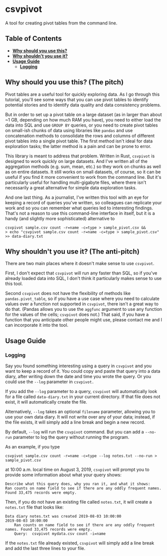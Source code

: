 # csvpivot
A tool for creating pivot tables from the command line.

## Table of Contents
* **[Why should you use this?](#why-should-you-use-this-the-pitch)**
* **[Why shouldn't you use it?](#why-shouldnt-you-use-it-the-anti-pitch)**
* **[Usage Guide](#usage-guide)**
    - **[Logging](#logging)**

## Why should you use this? (The pitch)
Pivot tables are a useful tool for quickly exploring data. As I go through this tutorial, you'll see some ways that you can use pivot tables to identify potential stories and to identify data quality and data consistency problems. 

But in order to set up a pivot table on a large dataset (as in larger than about ~1 GB, depending on how much RAM you have), you need
to either load the data into SQL and use `GROUP BY` queries, or you need to create pivot tables on small-ish chunks of data using libraries like `pandas` and use concatenation methods to consolidate the rows and columns of different pivot tables into a single
pivot table. The first method isn't ideal for data exploration tasks; the latter method is a pain and can be prone to error.

This library is meant to address that problem. Written in Rust, `csvpivot` is designed to work quickly on large datasets. And
I've written all of the aggregation methods (e.g. sum, mean, etc.) so they work on chunks as well as on entire datasets. It still works
on small datasets, of course, so it can be useful if you find it more convenient to work from the command line. But it's particularly
useful for handling multi-gigabyte files, where there isn't necessarily a great alternative for simple data exploration tasks.

And one last thing. As a journalist, I've written this tool with an eye for keeping a record of queries you've written, so colleagues
can replicate your work and so you can remember what queries led to interesting findings. That's not a reason to use
this command-line interface in itself, but it is a handy (and slightly more sophisticated) alternative to
```
csvpivot sample.csv count -r=name -c=type > sample_pivot.csv && 
> echo "csvpivot sample.csv count -r=name -c=type > sample_pivot.csv" >> data-diary.txt
```
## Why shouldn't you use it? (The anti-pitch)
There are two main places where it doesn't make sense to use `csvpivot`.

First, I don't expect that `csvpivot` will run any faster than SQL, so if you've already loaded data into SQL, I don't think it particularly makes sense to use this tool.

Second `csvpivot` does not have the flexibility of methods like `pandas.pivot_table`, so if you have a use case where you need to calculate values over a function not supported in `csvpivot`, there isn't a great way to do that. (Pandas allows you to use the `aggfunc` argument to use any function for the values of the cells; `csvpivot` does not.) That said, if you have a function that you
anticipate other people might use, please contact me and I can incorporate it into the tool.

## Usage Guide
### Logging
Say you found something interesting using a query in `csvpivot` and you want to keep a record of it. You could copy and paste that query
into a data diary, after writing down the date and time you wrote the query. Or you could use the `--log` parameter in `csvpivot.`

If you add the `--log` parameter to a query, `csvpivot` will automatically look for a file called `data-diary.txt` in your current directory.
If that file does not exist, it will automatically create the file.

Alternatively, `--log` takes an optional `filename` parameter, allowing you to use your own data diary. It will not write over any of your
data; instead, if the file exists, it will simply add a line break and begin a new record.

By default, `--log` will run the `csvpivot` command. But you can add a `--no-run` parameter to log the query without running the program.

As an example, if you type
```
csvpivot sample.csv count -r=name -c=type --log notes.txt --no-run > sample_pivot.csv
```
at 10:00 a.m. local time on August 3, 2019, `csvpivot` will prompt you to provide some information about what your query shows:
```
Describe what this query does, why you ran it, and what it shows:
Ran counts on name field to see if there are any oddly frequent names. Found 33,475 records were empty.
```
Then, if you do not have an existing file called `notes.txt`, it will create a `notes.txt` file that looks like:
```
Data diary notes.txt was created 2019-08-03 10:00:00
2019-08-03 10:00:00
    Ran counts on name field to see if there are any oddly frequent names. Found 33,475 records were empty.
    Query:  csvpivot mydata.csv count -i=name
```
If the `notes.txt` file already existed, `csvpivot` will simply add a line break and add the last three lines to your file.

